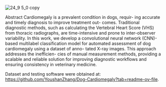 ![24_9 5_0 copy](https://github.com/user-attachments/assets/4d4300f7-3105-4ee8-a6cf-ad2029e4e6a3)

Abstract
Cardiomegaly is a prevalent condition in dogs, requir- ing accurate and timely diagnosis to improve treatment out- comes. Traditional diagnostic methods, such as calculating the Vertebral Heart Score (VHS) from thoracic radiographs, are time-intensive and prone to inter-observer variability. In this work, we develop a convolutional neural network (CNN)-based multilabel classification model for automated assessment of dog cardiomegaly using a dataset of anno- tated X-ray images. This approach addresses the inefficien- cies of manual measurement methods, providing a scalable and reliable solution for improving diagnostic workflows and ensuring consistency in veterinary medicine.

Dataset and testing software were obtained at: https://github.com/YoushanZhang/Dog-Cardiomegaly?tab=readme-ov-file.
